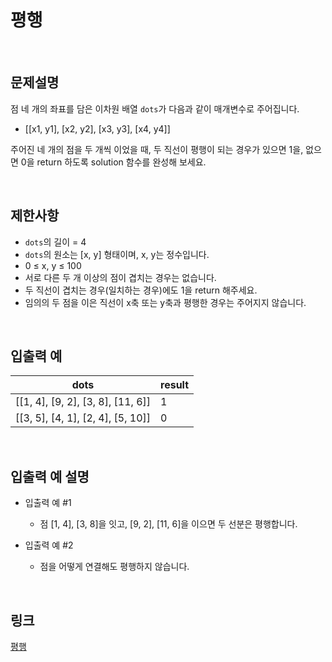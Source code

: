 # 평행

<br>

## 문제설명
점 네 개의 좌표를 담은 이차원 배열 `dots`가 다음과 같이 매개변수로 주어집니다.

- [[x1, y1], [x2, y2], [x3, y3], [x4, y4]]

주어진 네 개의 점을 두 개씩 이었을 때, 두 직선이 평행이 되는 경우가 있으면 1을, 없으면 0을 return 하도록 solution 함수를 완성해 보세요.

<br>

## 제한사항
- `dots`의 길이 = 4
- `dots`의 원소는 [x, y] 형태이며, x, y는 정수입니다.
- 0 ≤ x, y ≤ 100
- 서로 다른 두 개 이상의 점이 겹치는 경우는 없습니다.
- 두 직선이 겹치는 경우(일치하는 경우)에도 1을 return 해주세요.
- 임의의 두 점을 이은 직선이 x축 또는 y축과 평행한 경우는 주어지지 않습니다.

<br>

## 입출력 예
| dots | result |
|---|---|
| [[1, 4], [9, 2], [3, 8], [11, 6]] | 1 |
| [[3, 5], [4, 1], [2, 4], [5, 10]] | 0 |

<br>

## 입출력 예 설명
- 입출력 예 #1
    - 점 [1, 4], [3, 8]을 잇고, [9, 2], [11, 6]을 이으면 두 선분은 평행합니다.

- 입출력 예 #2
    - 점을 어떻게 연결해도 평행하지 않습니다.

<br>

## 링크
[평행](https://school.programmers.co.kr/learn/courses/30/lessons/120875)
